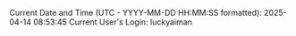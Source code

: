 Current Date and Time (UTC - YYYY-MM-DD HH:MM:SS formatted): 2025-04-14 08:53:45
Current User's Login: luckyaiman

